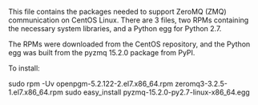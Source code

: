 This file contains the packages needed to support ZeroMQ (ZMQ)
communication on CentOS Linux.  There are 3 files, two RPMs containing
the necessary system libraries, and a Python egg for Python 2.7.

The RPMs were downloaded from the CentOS repository, and the Python egg
was built from the pyzmq 15.2.0 package from PyPI.

To install:

  sudo rpm -Uv openpgm-5.2.122-2.el7.x86_64.rpm zeromq3-3.2.5-1.el7.x86_64.rpm
  sudo easy_install pyzmq-15.2.0-py2.7-linux-x86_64.egg

